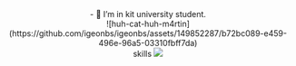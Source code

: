 <div align=center>
- 👀 I’m in kit university student.
</div>
<div align=center>
![huh-cat-huh-m4rtin](https://github.com/igeonbs/igeonbs/assets/149852287/b72bc089-e459-496e-96a5-03310fbff7da)
</div>
 <div align=center>
skills
 <img src="https://img.shields.io/badge/TypeScript-3178C6?style=flat&logo=TypeScript&logoColor=white"/>
</div>
